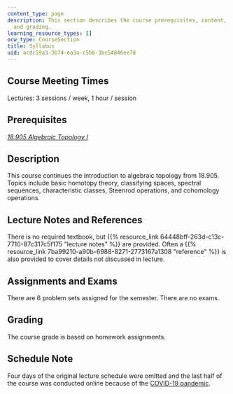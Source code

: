 ```yaml
---
content_type: page
description: This section describes the course prerequisites, content, requirements,
  and grading.
learning_resource_types: []
ocw_type: CourseSection
title: Syllabus
uid: acdc59a3-3b74-ea3a-c5bb-3bc54846ee7d
---
```


Course Meeting Times
--------------------

Lectures: 3 sessions / week, 1 hour / session

Prerequisites
-------------

[_18.905 Algebraic Topology I_](/courses/18-905-algebraic-topology-i-fall-2016)

Description
-----------

This course continues the introduction to algebraic topology from 18.905. Topics include basic homotopy theory, classifying spaces, spectral sequences, characteristic classes, Steenrod operations, and cohomology operations.

Lecture Notes and References
----------------------------

There is no required textbook, but {{% resource_link 64448bff-263d-c13c-7710-87c317c5f175 "lecture notes" %}} are provided. Often a {{% resource_link 7ba99210-a90b-6988-8271-2773167a1308 "reference" %}} is also provided to cover details not discussed in lecture.

Assignments and Exams
---------------------

There are 6 problem sets assigned for the semester. There are no exams.

Grading
-------

The course grade is based on homework assignments.

Schedule Note
-------------

Four days of the original lecture schedule were omitted and the last half of the course was conducted online because of the [COVID-19 pandemic](https://en.wikipedia.org/wiki/COVID-19_pandemic).